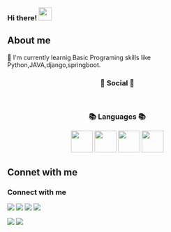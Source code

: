 ### Hi there! <img src="https://raw.githubusercontent.com/MartinHeinz/MartinHeinz/master/wave.gif" width="30px">

## About me 
:pencil: I'm currently learnig Basic Programing skills like Python,JAVA,django,springboot.<br/>

<h3 align="center"><b>💌 Social 💌 </b></h3>
</br>
<p align="center">
<a href="mailto:nikeisme827@gmail.com><img src="https://img.shields.io/badge/Gmail-D14836?style=for-the-badge&logo=gmail&logoColor=white&link=mailto:nikeisme827@gmail.com"/></a>


</p>

<h3 align="center"><b>📚 Languages 📚</b></h3>
<p align="center">
<img src="https://cdn.jsdelivr.net/gh/devicons/devicon/icons/python/python-original-wordmark.svg" width="50" height="50"/>
<img src="https://cdn.jsdelivr.net/gh/devicons/devicon/icons/java/java-original-wordmark.svg" width="50" height="50" />
<img src="https://cdn.jsdelivr.net/gh/devicons/devicon/icons/spring/spring-original.svg" width="50" height="50"/>          
<img src="https://cdn.jsdelivr.net/gh/devicons/devicon/icons/django/django-plain.svg" width="50" height="50"/>
</p>


## Connet with me
### Connect with me

<p>
<a href="www.gmail.com"><img src="https://img.shields.io/badge/Gmail-D14836?style=for-the-badge&logo=gmail&logoColor=white"/></a>
<img src="https://img.shields.io/badge/Line-00C300?style=for-the-badge&logo=line&logoColor=white"/> 
<img src="https://img.shields.io/badge/Telegram-2CA5E0?style=for-the-badge&logo=telegram&logoColor=white"/> 
<img src="https://img.shields.io/badge/LinkedIn-0077B5?style=for-the-badge&logo=linkedin&logoColor=white"/>
</p>

<!-- status bar -->
  <img src="https://github-readme-stats.vercel.app/api?username=nikeisme&layout=compact&show_icons=true&theme=vue&hide_border=true" />
  <img src="https://github-readme-stats.vercel.app/api/top-langs/?username=nikeisme&layout=compact&theme=vue&hide_border=true" />
 
 

